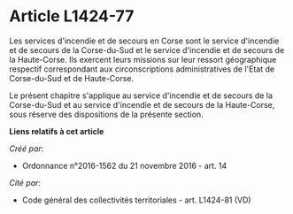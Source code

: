 # Article L1424-77

Les services d'incendie et de secours en Corse sont le service d'incendie et de secours de la Corse-du-Sud et le service
d'incendie et de secours de la Haute-Corse. Ils exercent leurs missions sur leur ressort géographique respectif correspondant
aux circonscriptions administratives de l'Etat de Corse-du-Sud et de Haute-Corse.

Le présent chapitre s'applique au service d'incendie et de secours de la Corse-du-Sud et au service d'incendie et de secours
de la Haute-Corse, sous réserve des dispositions de la présente section.

**Liens relatifs à cet article**

_Créé par_:

  - Ordonnance n°2016-1562 du 21 novembre 2016 - art. 14

_Cité par_:

  - Code général des collectivités territoriales - art. L1424-81 (VD)
